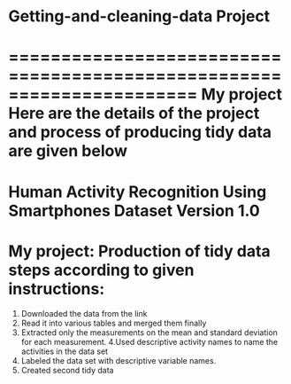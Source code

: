 # Getting-and-cleaning-data Project
======================================================================
My project
Here are the details of the project and process of producing tidy data are given below
==================================================================
Human Activity Recognition Using Smartphones Dataset
Version 1.0
===============================================================================================================
My project: Production of tidy data steps according to given instructions:
==============================================================================================================
1. Downloaded the data from the link 
2. Read it into various tables and merged them finally
3. Extracted only the measurements on the mean and standard deviation for each measurement.
 4.Used descriptive activity names to name the activities in the data set
5. Labeled the data set with descriptive variable names.
6. Created second tidy data
